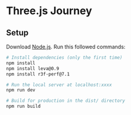 
# Three.js Journey

## Setup
Download [Node.js](https://nodejs.org/en/download/).
Run this followed commands:

``` bash
# Install dependencies (only the first time)
npm install
npm install leva@0.9
npm install r3f-perf@7.1

# Run the local server at localhost:xxxx
npm run dev

# Build for production in the dist/ directory
npm run build
```
